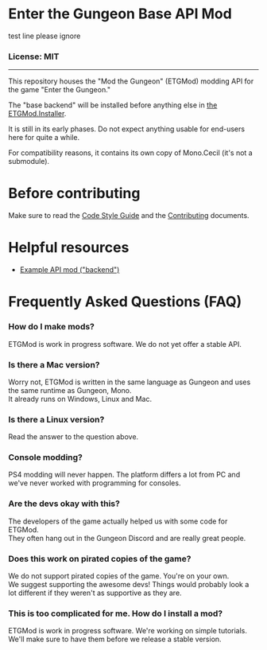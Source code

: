 # Enter the Gungeon Base API Mod

test line please ignore

### License: MIT

----

This repository houses the "Mod the Gungeon" (ETGMod) modding API for the game "Enter the Gungeon."

The "base backend" will be installed before anything else in [the ETGMod.Installer](https://github.com/ModTheGungeon/ETGMod.Installer).

It is still in its early phases. Do not expect anything usable for end-users here for quite a while.

For compatibility reasons, it contains its own copy of Mono.Cecil (it's not a submodule).

# Before contributing

Make sure to read the [Code Style Guide](STYLE.md) and the [Contributing](CONTRIBUTING.md) documents.

# Helpful resources

* [Example API mod ("backend")](https://github.com/ModTheGungeon/ETGMod.ExampleAPI)

# Frequently Asked Questions (FAQ)

### How do I make mods?

ETGMod is work in progress software. We do not yet offer a stable API.

### Is there a Mac version?

Worry not, ETGMod is written in the same language as Gungeon and uses the same runtime as Gungeon, Mono.  
It already runs on Windows, Linux and Mac.

### Is there a Linux version?

Read the answer to the question above.

### Console modding?

PS4 modding will never happen. The platform differs a lot from PC and we've never worked with programming for consoles.

### Are the devs okay with this?

The developers of the game actually helped us with some code for ETGMod.  
They often hang out in the Gungeon Discord and are really great people.

### Does this work on pirated copies of the game?

We do not support pirated copies of the game. You're on your own.  
We suggest supporting the awesome devs! Things would probably look a lot different if they weren't as supportive as they are.

### This is too complicated for me. How do I install a mod?

ETGMod is work in progress software. We're working on simple tutorials.  
We'll make sure to have them before we release a stable version.
